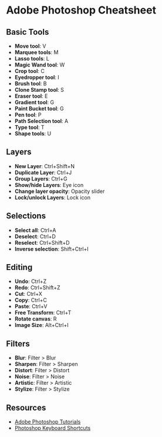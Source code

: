 # Adobe Photoshop Cheatsheet

## Basic Tools
- **Move tool**: V
- **Marquee tools**: M
- **Lasso tools**: L
- **Magic Wand tool**: W
- **Crop tool**: C
- **Eyedropper tool**: I
- **Brush tool**: B
- **Clone Stamp tool**: S
- **Eraser tool**: E
- **Gradient tool**: G
- **Paint Bucket tool**: G
- **Pen tool**: P
- **Path Selection tool**: A
- **Type tool**: T
- **Shape tools**: U

## Layers
- **New Layer**: Ctrl+Shift+N
- **Duplicate Layer**: Ctrl+J
- **Group Layers**: Ctrl+G
- **Show/hide Layers**: Eye icon
- **Change layer opacity**: Opacity slider
- **Lock/unlock Layers**: Lock icon

## Selections
- **Select all**: Ctrl+A
- **Deselect**: Ctrl+D
- **Reselect**: Ctrl+Shift+D
- **Inverse selection**: Shift+Ctrl+I

## Editing
- **Undo**: Ctrl+Z
- **Redo**: Ctrl+Shift+Z
- **Cut**: Ctrl+X
- **Copy**: Ctrl+C
- **Paste**: Ctrl+V
- **Free Transform**: Ctrl+T
- **Rotate canvas**: R
- **Image Size**: Alt+Ctrl+I

## Filters
- **Blur**: Filter > Blur
- **Sharpen**: Filter > Sharpen
- **Distort**: Filter > Distort
- **Noise**: Filter > Noise
- **Artistic**: Filter > Artistic
- **Stylize**: Filter > Stylize

## Resources
- [Adobe Photoshop Tutorials](https://helpx.adobe.com/photoshop/tutorials.html)
- [Photoshop Keyboard Shortcuts](https://helpx.adobe.com/photoshop/using/default-keyboard-shortcuts.html)
